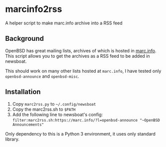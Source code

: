# marcinfo2rss
A helper script to make marc.info archive into a RSS feed

## Background

OpenBSD has great mailing lists, archives of which is hosted in [marc.info](https://marc.info).
This script allows you to get the archives as a RSS feed to be added in newsboat.

This should work on many other lists hosted at `marc.info`, I have tested only `openbsd-announce` and `openbsd-misc`.

## Installation

1. Copy `marc2rss.py` to `~/.config/newsboat`
1. Copy the marc2rss.sh to `$PATH`
2. Add the following line to newsboat's config: `filter:marc2rss.sh:https://marc.info/?l=openbsd-announce "~OpenBSD Announcements"`

Only dependency to this is a Python 3 environment, it uses only standard library.
